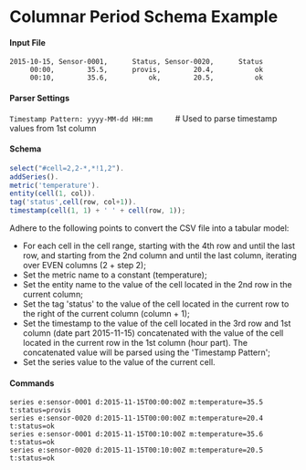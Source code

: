 # Columnar Period Schema Example

#### Input File

```csv
2015-10-15, Sensor-0001,      Status, Sensor-0020,      Status
     00:00,        35.5,      provis,        20.4,          ok
     00:10,        35.6,          ok,        20.5,          ok
```

#### Parser Settings

`Timestamp Pattern: yyyy-MM-dd HH:mm`          # Used to parse timestamp values from 1st column

#### Schema

```javascript
select("#cell=2,2-*,*!1,2").
addSeries().
metric('temperature').
entity(cell(1, col)).
tag('status',cell(row, col+1)).
timestamp(cell(1, 1) + ' ' + cell(row, 1));
```

Adhere to the following points to convert the CSV file into a tabular model:
- For each cell in the cell range, starting with the 4th row and until the last row, and starting from the 2nd column and until the last column, iterating over EVEN columns (2 + step 2);
- Set the metric name to a constant (temperature);
- Set the entity name to the value of the cell located in the 2nd row in the current column;
- Set the tag 'status' to the value of the cell located in the current row to the right of the current column (column + 1);
- Set the timestamp to the value of the cell located in the 3rd row and 1st column (date part 2015-11-15) concatenated with the value of the cell located in the current row in the 1st column (hour part). The concatenated value will be parsed using the 'Timestamp Pattern';
- Set the series value to the value of the current cell.


#### Commands

```ls
series e:sensor-0001 d:2015-11-15T00:00:00Z m:temperature=35.5 t:status=provis
series e:sensor-0020 d:2015-11-15T00:00:00Z m:temperature=20.4 t:status=ok
series e:sensor-0001 d:2015-11-15T00:10:00Z m:temperature=35.6 t:status=ok
series e:sensor-0020 d:2015-11-15T00:10:00Z m:temperature=20.5 t:status=ok
```

